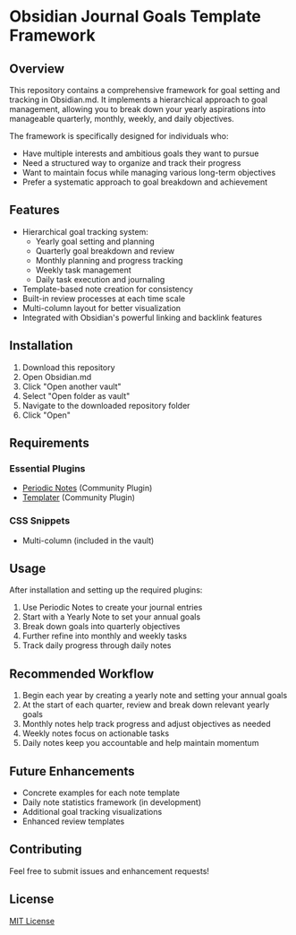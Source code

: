 # Obsidian Journal Goals Template Framework

## Overview
This repository contains a comprehensive framework for goal setting and tracking in Obsidian.md. It implements a hierarchical approach to goal management, allowing you to break down your yearly aspirations into manageable quarterly, monthly, weekly, and daily objectives.

The framework is specifically designed for individuals who:
- Have multiple interests and ambitious goals they want to pursue
- Need a structured way to organize and track their progress
- Want to maintain focus while managing various long-term objectives
- Prefer a systematic approach to goal breakdown and achievement

## Features
- Hierarchical goal tracking system:
  - Yearly goal setting and planning
  - Quarterly goal breakdown and review
  - Monthly planning and progress tracking
  - Weekly task management
  - Daily task execution and journaling
- Template-based note creation for consistency
- Built-in review processes at each time scale
- Multi-column layout for better visualization
- Integrated with Obsidian's powerful linking and backlink features

## Installation

1. Download this repository
2. Open Obsidian.md
3. Click "Open another vault"
4. Select "Open folder as vault"
5. Navigate to the downloaded repository folder
6. Click "Open"

## Requirements

### Essential Plugins
- [Periodic Notes](https://github.com/liamcain/obsidian-periodic-notes) (Community Plugin)
- [Templater](https://github.com/SilentVoid13/Templater) (Community Plugin)

### CSS Snippets
- Multi-column (included in the vault)

## Usage
After installation and setting up the required plugins:
1. Use Periodic Notes to create your journal entries
2. Start with a Yearly Note to set your annual goals
3. Break down goals into quarterly objectives
4. Further refine into monthly and weekly tasks
5. Track daily progress through daily notes

## Recommended Workflow
1. Begin each year by creating a yearly note and setting your annual goals
2. At the start of each quarter, review and break down relevant yearly goals
3. Monthly notes help track progress and adjust objectives as needed
4. Weekly notes focus on actionable tasks
5. Daily notes keep you accountable and help maintain momentum

## Future Enhancements
- Concrete examples for each note template
- Daily note statistics framework (in development)
- Additional goal tracking visualizations
- Enhanced review templates

## Contributing
Feel free to submit issues and enhancement requests!

## License
[MIT License](LICENSE)